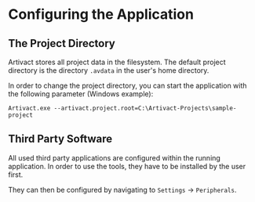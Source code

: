 # Configuring the Application

## The Project Directory

Artivact stores all project data in the filesystem.
The default project directory is the directory ```.avdata``` in the user's home directory.

In order to change the project directory, you can start the application with the following parameter (Windows example):

``
Artivact.exe --artivact.project.root=C:\Artivact-Projects\sample-project
``

## Third Party Software

All used third party applications are configured within the running application. 
In order to use the tools, they have to be installed by the user first.

They can then be configured by navigating to ``Settings`` -> ``Peripherals``.
